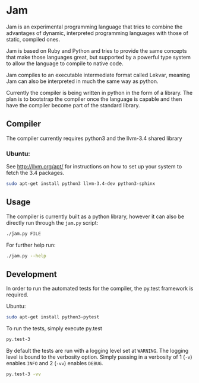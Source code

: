 # Jam

Jam is an experimental programming language that tries to combine the advantages
of dynamic, interpreted programming languages with those of static, compiled
ones.

Jam is based on Ruby and Python and tries to provide the same concepts that make
those languages great, but supported by a powerful type system to allow the
language to compile to native code.

Jam compiles to an executable intermediate format called Lekvar, meaning Jam can
also be interpreted in much the same way as python.

Currently the compiler is being written in python in the form of a library. The
plan is to bootstrap the compiler once the language is capable and then have the
compiler become part of the standard library.

## Compiler

The compiler currently requires python3 and the llvm-3.4 shared library

### Ubuntu:

See http://llvm.org/apt/ for instructions on how to set up your system to fetch
the 3.4 packages.

``` bash
sudo apt-get install python3 llvm-3.4-dev python3-sphinx
```

## Usage

The compiler is currently built as a python library, however it can also be
directly run through the `jam.py` script:

``` bash
./jam.py FILE
```

For further help run:

``` bash
./jam.py --help
```

## Development

In order to run the automated tests for the compiler, the py.test framework is required.

Ubuntu:

``` bash
sudo apt-get install python3-pytest
```

To run the tests, simply execute py.test

``` bash
py.test-3
```

By default the tests are run with a logging level set at `WARNING`. The logging
level is bound to the verbosity option. Simply passing in a verbosity of 1
(`-v`) enables `INFO` and 2 (`-vv`) enables `DEBUG`.

``` bash
py.test-3 -vv
```
